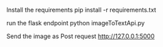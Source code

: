 Install the requirements
pip install -r requirements.txt

run the flask endpoint
python imageToTextApi.py

Send the image as Post request
http://127.0.0.1:5000